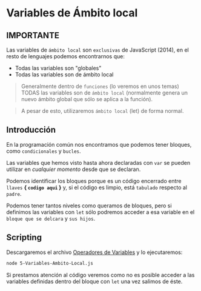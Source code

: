 # Variables de Ámbito local

## IMPORTANTE

Las variables de `ámbito local` son `exclusivas` de JavaScript (2014), en el resto de lenguajes podemos encontrarnos que:
- Todas las variables son "globales"
- Todas las variables son de ámbito local

> Generalmente dentro de `funciones` (lo veremos en unos temas) TODAS las variables son de `ámbito local` (normalmente genera un nuevo ámbito global que sólo se aplica a la función).

> A pesar de esto, utilizaremos `ámbito local` (let) de forma normal.

## Introducción

En la programación común nos encontramos que podemos tener bloques, como `condicionales` y `bucles`.

Las variables que hemos visto hasta ahora declaradas con `var` se pueden utilizar en *cualquier momento* desde que se declaran.

Podemos identificar los bloques porque es un código encerrado entre `llaves` **{ `codigo aqui` }** y, si el código es limpio, está `tabulado` respecto al `padre`.

Podemos tener tantos niveles como queramos de bloques, pero si definimos las variables con `let` sólo podremos acceder a esa variable en el `bloque que se delcara` y `sus hijos`.

## Scripting

Descargaremos el archivo [Operadores de Variables](/Ejemplos/1-Variables-Vectores/5-Variables-Ambito-Local.js) y lo ejecutaremos:

```bash
node 5-Variables-Ambito-Local.js
```

Si prestamos atención al código veremos como no es posible acceder a las variables definidas dentro del bloque con `let` una vez salimos de éste.